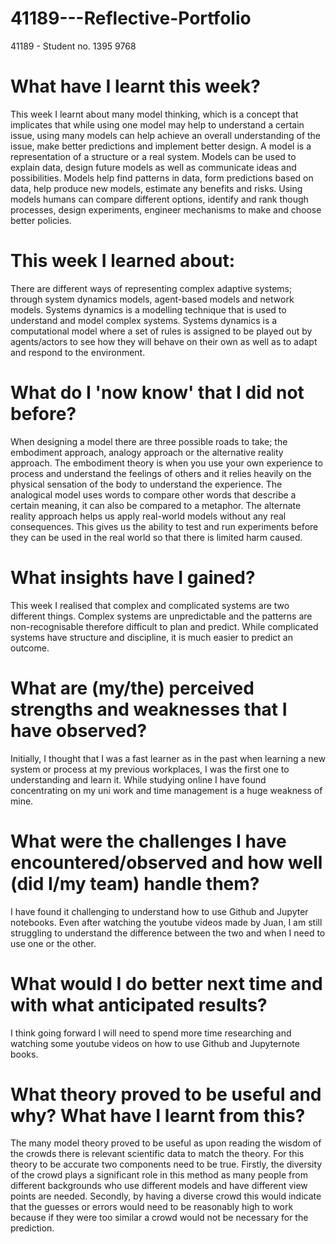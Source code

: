 # 41189---Reflective-Portfolio
41189 - Student no. 1395 9768

# What have I learnt this week?

This week I learnt about many model thinking, which is a concept that implicates that while using one model may help to understand a certain issue, using many models can help achieve an overall understanding of the issue, make better predictions and implement better design. A model is a representation of a structure or a real system. Models can be used to explain data, design future models as well as communicate ideas and possibilities. Models help find patterns in data, form predictions based on data, help produce new models, estimate any benefits and risks. Using models humans can compare different options, identify and rank though processes, design experiments, engineer mechanisms to make and choose better policies. 

# This week I learned about:
There are different ways of representing complex adaptive systems; through system dynamics models, agent-based models and network models. Systems dynamics is a modelling technique that is used to understand and model complex systems. Systems dynamics is a computational model where a set of rules is assigned to be played out by agents/actors to see how they will behave on their own as well as to adapt and respond to the environment. 

# What do I 'now know' that I did not before?
When designing a model there are three possible roads to take; the embodiment approach, analogy approach or the alternative reality approach. The embodiment theory is when you use your own experience to process and understand the feelings of others and it relies heavily on the physical sensation of the body to understand the experience. The analogical model uses words to compare other words that describe a certain meaning, it can also be compared to a metaphor. The alternate reality approach helps us apply real-world models without any real consequences. This gives us the ability to test and run experiments before they can be used in the real world so that there is limited harm caused.

# What insights have I gained?

This week I realised that complex and complicated systems are two different things. Complex systems are unpredictable and the patterns are non-recognisable therefore difficult to plan and predict. While complicated systems have structure and discipline, it is much easier to predict an outcome.

# What are (my/the) perceived strengths and weaknesses that I have observed?

Initially, I thought that I was a fast learner as in the past when learning a new system or process at my previous workplaces, I was the first one to understanding and learn it. While studying online I have found concentrating on my uni work and time management is a huge weakness of mine. 

# What were the challenges I have encountered/observed and how well (did I/my team) handle them?
I have found it challenging to understand how to use Github and Jupyter notebooks. Even after watching the youtube videos made by Juan, I am still struggling to understand the difference between the two and when I need to use one or the other. 

# What would I do better next time and with what anticipated results?

I think going forward I will need to spend more time researching and watching some youtube videos on how to use Github and Jupyternote books.

# What theory proved to be useful and why? What have I learnt from this?

The many model theory proved to be useful as upon reading the wisdom of the crowds there is relevant scientific data to match the theory. For this theory to be accurate two components need to be true. Firstly, the diversity of the crowd plays a significant role in this method as many people from different backgrounds who use different models and have different view points are needed. Secondly, by having a diverse crowd this would indicate that the guesses or errors would need to be reasonably high to work because if they were too similar a crowd would not be necessary for the prediction. 
